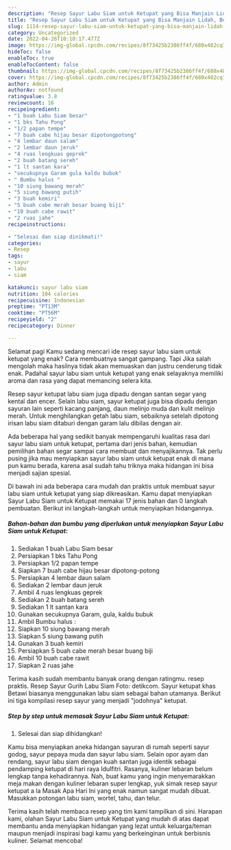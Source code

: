 ```yaml
---
description: "Resep Sayur Labu Siam untuk Ketupat yang Bisa Manjain Lidah, Buat Buka Puasa}"
title: "Resep Sayur Labu Siam untuk Ketupat yang Bisa Manjain Lidah, Buat Buka Puasa}"
slug: 1114-resep-sayur-labu-siam-untuk-ketupat-yang-bisa-manjain-lidah-buat-buka-puasa
category: Uncategorized
date: 2022-04-26T10:10:17.477Z
image: https://img-global.cpcdn.com/recipes/8f73425b2386ff4f/680x482cq70/sayur-labu-siam-untuk-ketupat-foto-resep-utama.jpg
hideToc: false
enableToc: true
enableTocContent: false
thumbnail: https://img-global.cpcdn.com/recipes/8f73425b2386ff4f/680x482cq70/sayur-labu-siam-untuk-ketupat-foto-resep-utama.jpg
cover: https://img-global.cpcdn.com/recipes/8f73425b2386ff4f/680x482cq70/sayur-labu-siam-untuk-ketupat-foto-resep-utama.jpg
author: Admin
authorAv: notfound
ratingvalue: 3.8
reviewcount: 16
recipeingredient:
- "1 buah Labu Siam besar"
- "1 bks Tahu Pong"
- "1/2 papan tempe"
- "7 buah cabe hijau besar dipotongpotong"
- "4 lembar daun salam"
- "2 lembar daun jeruk"
- "4 ruas lengkuas geprek"
- "2 buah batang sereh"
- "1 lt santan kara"
- "secukupnya Garam gula kaldu bubuk"
- " Bumbu halus "
- "10 siung bawang merah"
- "5 siung bawang putih"
- "3 buah kemiri"
- "5 buah cabe merah besar buang biji"
- "10 buah cabe rawit"
- "2 ruas jahe"
recipeinstructions:

- "Selesai dan siap dinikmati!"
categories:
- Resep
tags:
- sayur
- labu
- siam

katakunci: sayur labu siam 
nutrition: 104 calories
recipecuisine: Indonesian
preptime: "PT13M"
cooktime: "PT56M"
recipeyield: "2"
recipecategory: Dinner

---
```



Selamat pagi Kamu sedang mencari ide resep sayur labu siam untuk ketupat yang enak? Cara membuatnya sangat gampang. Tapi Jika salah mengolah maka hasilnya tidak akan memuaskan dan justru cenderung tidak enak. Padahal sayur labu siam untuk ketupat yang enak selayaknya memiliki aroma dan rasa yang dapat memancing selera kita.


Resep sayur ketupat labu siam juga dipadu dengan santan segar yang kental dan encer. Selain labu siam, sayur ketupat juga bisa dipadu dengan sayuran lain seperti kacang panjang, daun melinjo muda dan kulit melinjo merah. Untuk menghilangkan getah labu siam, sebaiknya setelah dipotong irisan labu siam ditaburi dengan garam lalu dibilas dengan air.

Ada beberapa hal yang sedikit banyak mempengaruhi kualitas rasa dari sayur labu siam untuk ketupat, pertama dari jenis bahan, kemudian pemilihan bahan segar sampai cara membuat dan menyajikannya. Tak perlu pusing jika mau menyiapkan sayur labu siam untuk ketupat enak di mana pun kamu berada, karena asal sudah tahu triknya maka hidangan ini bisa menjadi sajian spesial.


Di bawah ini ada beberapa cara mudah dan praktis untuk membuat sayur labu siam untuk ketupat yang siap dikreasikan. Kamu dapat menyiapkan Sayur Labu Siam untuk Ketupat memakai 17 jenis bahan dan 0 langkah pembuatan. Berikut ini langkah-langkah untuk menyiapkan hidangannya.

<!--inarticleads1-->

##### Bahan-bahan dan bumbu yang diperlukan untuk menyiapkan Sayur Labu Siam untuk Ketupat:

1. Sediakan 1 buah Labu Siam besar
1. Persiapkan 1 bks Tahu Pong
1. Persiapkan 1/2 papan tempe
1. Siapkan 7 buah cabe hijau besar dipotong-potong
1. Persiapkan 4 lembar daun salam
1. Sediakan 2 lembar daun jeruk
1. Ambil 4 ruas lengkuas geprek
1. Sediakan 2 buah batang sereh
1. Sediakan 1 lt santan kara
1. Gunakan secukupnya Garam, gula, kaldu bubuk
1. Ambil  Bumbu halus :
1. Siapkan 10 siung bawang merah
1. Siapkan 5 siung bawang putih
1. Gunakan 3 buah kemiri
1. Persiapkan 5 buah cabe merah besar buang biji
1. Ambil 10 buah cabe rawit
1. Siapkan 2 ruas jahe


Terima kasih sudah membantu banyak orang dengan ratingmu. resep praktis. Resep Sayur Gurih Labu Siam Foto: detikcom. Sayur ketupat khas Betawi biasanya menggunakan labu siam sebagai bahan utamanya. Berikut ini tiga kompilasi resep sayur yang menjadi &#34;jodohnya&#34; ketupat. 

<!--inarticleads2-->

##### Step by step untuk memasak Sayur Labu Siam untuk Ketupat:


1. Selesai dan siap dihidangkan!

Kamu bisa menyiapkan aneka hidangan sayuran di rumah seperti sayur godog, sayur pepaya muda dan sayur labu siam. Selain opor ayam dan rendang, sayur labu siam dengan kuah santan juga identik sebagai pendamping ketupat di hari raya Idulfitri. Rasanya, kuliner lebaran belum lengkap tanpa kehadirannya. Nah, buat kamu yang ingin menyemarakkan meja makan dengan kuliner lebaran super lengkap, yuk simak resep sayur ketupat a la Masak Apa Hari Ini yang enak namun sangat mudah dibuat. Masukkan potongan labu siam, wortel, tahu, dan telur. 

Terima kasih telah membaca resep yang tim kami tampilkan di sini. Harapan kami, olahan Sayur Labu Siam untuk Ketupat yang mudah di atas dapat membantu anda menyiapkan hidangan yang lezat untuk keluarga/teman maupun menjadi inspirasi bagi kamu yang berkeinginan untuk berbisnis kuliner. Selamat mencoba!
